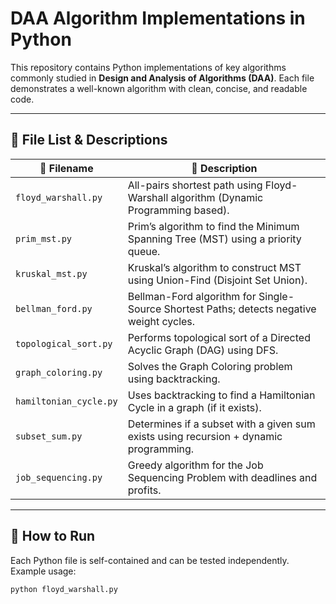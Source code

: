 # DAA Algorithm Implementations in Python


This repository contains Python implementations of key algorithms commonly studied in **Design and Analysis of Algorithms (DAA)**. Each file demonstrates a well-known algorithm with clean, concise, and readable code.

---

## 📂 File List & Descriptions

| 🔢 Filename              | 📝 Description |
|-------------------------|----------------|
| `floyd_warshall.py`     | All-pairs shortest path using Floyd-Warshall algorithm (Dynamic Programming based). |
| `prim_mst.py`           | Prim’s algorithm to find the Minimum Spanning Tree (MST) using a priority queue. |
| `kruskal_mst.py`        | Kruskal’s algorithm to construct MST using Union-Find (Disjoint Set Union). |
| `bellman_ford.py`       | Bellman-Ford algorithm for Single-Source Shortest Paths; detects negative weight cycles. |
| `topological_sort.py`   | Performs topological sort of a Directed Acyclic Graph (DAG) using DFS. |
| `graph_coloring.py`     | Solves the Graph Coloring problem using backtracking. |
| `hamiltonian_cycle.py`  | Uses backtracking to find a Hamiltonian Cycle in a graph (if it exists). |
| `subset_sum.py`         | Determines if a subset with a given sum exists using recursion + dynamic programming. |
| `job_sequencing.py`     | Greedy algorithm for the Job Sequencing Problem with deadlines and profits. |

---

## 🧪 How to Run

Each Python file is self-contained and can be tested independently. Example usage:
```bash
python floyd_warshall.py
